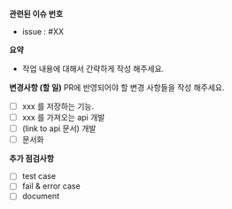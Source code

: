 **관련된 이슈 번호**
- issue : #XX


**요약**
- 작업 내용에 대해서 간략하게 작성 해주세요.


**변경사항 (할 일)**
PR에 반영되어야 할 변경 사항들을 작성 해주세요.

- [ ] xxx 를 저장하는 기능.
- [ ] xxx 를 가져오는 api 개발 
- [ ] (link to api 문서) 개발
- [ ] 문서화

**추가 점검사항**
- [ ] test case
- [ ] fail & error case
- [ ] document
